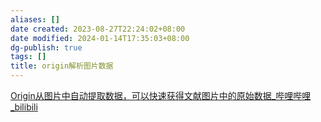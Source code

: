 ```yaml
---
aliases: []
date created: 2023-08-27T22:24:02+08:00
date modified: 2024-01-14T17:35:03+08:00
dg-publish: true
tags: []
title: origin解析图片数据
---
```


[Origin从图片中自动提取数据，可以快速获得文献图片中的原始数据\_哔哩哔哩\_bilibili](https://www.bilibili.com/video/BV1714y1i7sg/?buvid=XY630CE669F34078F341989B1EE06E60B0127&is_story_h5=false&mid=g8UDjEqHIS5oCexxb9oAEQ%3D%3D&p=1&plat_id=116&share_from=ugc&share_medium=android&share_plat=android&share_session_id=8c5be3b9-a7ce-4405-b3ff-968e2573460a&share_source=COPY&share_tag=s_i&timestamp=1692939566&unique_k=hy0RBYO&up_id=1980912898&vd_source=20cb3e7c6ad3d64f0eb2d763ff005080)